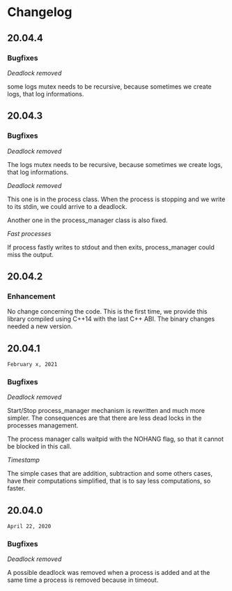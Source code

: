 # Changelog

## 20.04.4

### Bugfixes

*Deadlock removed*

some logs mutex needs to be recursive, because sometimes we create logs, that log
informations.
## 20.04.3

### Bugfixes

*Deadlock removed*

The logs mutex needs to be recursive, because sometimes we create logs, that log
informations.

*Deadlock removed*

This one is in the process class. When the process is stopping and we write to
its stdin, we could arrive to a deadlock.

Another one in the process\_manager class is also fixed.

*Fast processes*

If process fastly writes to stdout and then exits, process\_manager could miss
the output.

## 20.04.2

### Enhancement

No change concerning the code. This is the first time, we provide this library
compiled using C++14 with the last C++ ABI. The binary changes needed a new
version.

## 20.04.1

`February x, 2021`

### Bugfixes

*Deadlock removed*

Start/Stop process\_manager mechanism is rewritten and much more simpler. The
consequences are that there are less dead locks in the processes management.

The process manager calls waitpid with the NOHANG flag, so that it cannot be
blocked in this call.

*Timestamp*

The simple cases that are addition, subtraction and some others cases, have
their computations simplified, that is to say less computations, so faster.

## 20.04.0

`April 22, 2020`

### Bugfixes

*Deadlock removed*

A possible deadlock was removed when a process is added and at the same time
a process is removed because in timeout.
